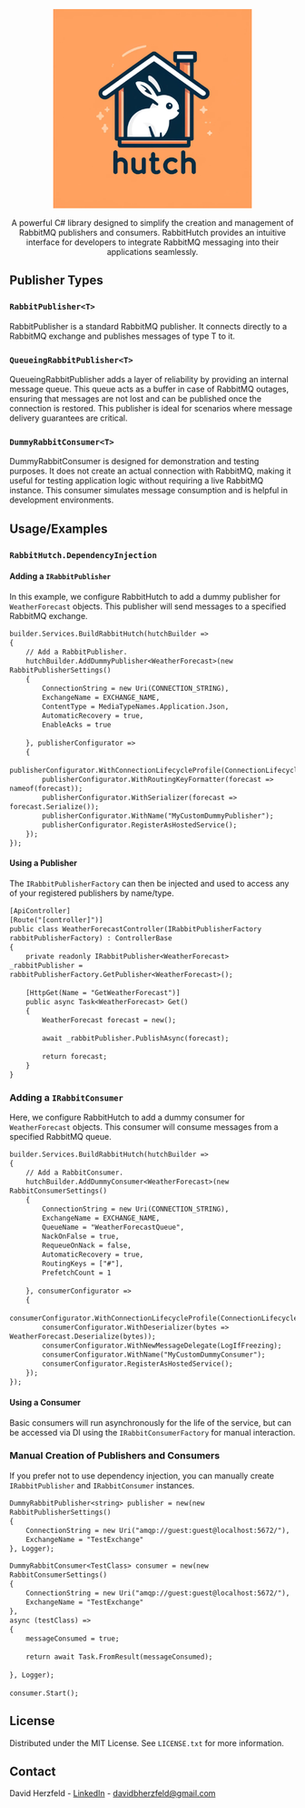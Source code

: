<div align="center">
  <p align="center">
  <img src="https://github.com/bleichroeder/RabbitHutch/blob/main/logo.png?raw=true" width="350" title="hover text">
</p>
  <p align="center">
    A powerful C# library designed to simplify the creation and management of RabbitMQ publishers and consumers. RabbitHutch provides an intuitive interface for developers to integrate RabbitMQ messaging into their applications seamlessly.
  </p>
</div>

## Publisher Types

### ```RabbitPublisher<T>```
RabbitPublisher<T> is a standard RabbitMQ publisher. It connects directly to a RabbitMQ exchange and publishes messages of type T to it.

### ```QueueingRabbitPublisher<T>```
QueueingRabbitPublisher<T> adds a layer of reliability by providing an internal message queue. This queue acts as a buffer in case of RabbitMQ outages, ensuring that messages are not lost and can be published once the connection is restored. This publisher is ideal for scenarios where message delivery guarantees are critical.

### ```DummyRabbitConsumer<T>```
DummyRabbitConsumer<T> is designed for demonstration and testing purposes. It does not create an actual connection with RabbitMQ, making it useful for testing application logic without requiring a live RabbitMQ instance. This consumer simulates message consumption and is helpful in development environments.

## Usage/Examples

### ```RabbitHutch.DependencyInjection```
#### Adding a ```IRabbitPublisher```
In this example, we configure RabbitHutch to add a dummy publisher for ```WeatherForecast``` objects. This publisher will send messages to a specified RabbitMQ exchange.
```
builder.Services.BuildRabbitHutch(hutchBuilder =>
{
    // Add a RabbitPublisher.
    hutchBuilder.AddDummyPublisher<WeatherForecast>(new RabbitPublisherSettings()
    {
        ConnectionString = new Uri(CONNECTION_STRING),
        ExchangeName = EXCHANGE_NAME,
        ContentType = MediaTypeNames.Application.Json,
        AutomaticRecovery = true,
        EnableAcks = true

    }, publisherConfigurator =>
    {
        publisherConfigurator.WithConnectionLifecycleProfile(ConnectionLifecycleProfiles.DefaultConnectionLifecycleProfile());
        publisherConfigurator.WithRoutingKeyFormatter(forecast => nameof(forecast));
        publisherConfigurator.WithSerializer(forecast => forecast.Serialize());
        publisherConfigurator.WithName("MyCustomDummyPublisher");
        publisherConfigurator.RegisterAsHostedService();
    });
});
```
#### Using a Publisher
The ```IRabbitPublisherFactory``` can then be injected and used to access any of your registered publishers by name/type.
```
[ApiController]
[Route("[controller]")]
public class WeatherForecastController(IRabbitPublisherFactory rabbitPublisherFactory) : ControllerBase
{
    private readonly IRabbitPublisher<WeatherForecast> _rabbitPublisher = rabbitPublisherFactory.GetPublisher<WeatherForecast>();

    [HttpGet(Name = "GetWeatherForecast")]
    public async Task<WeatherForecast> Get()
    {
        WeatherForecast forecast = new();

        await _rabbitPublisher.PublishAsync(forecast);

        return forecast;
    }
}
```

### Adding a ```IRabbitConsumer```
Here, we configure RabbitHutch to add a dummy consumer for ```WeatherForecast``` objects. This consumer will consume messages from a specified RabbitMQ queue.

```
builder.Services.BuildRabbitHutch(hutchBuilder =>
{
    // Add a RabbitConsumer.
    hutchBuilder.AddDummyConsumer<WeatherForecast>(new RabbitConsumerSettings()
    {
        ConnectionString = new Uri(CONNECTION_STRING),
        ExchangeName = EXCHANGE_NAME,
        QueueName = "WeatherForecastQueue",
        NackOnFalse = true,
        RequeueOnNack = false,
        AutomaticRecovery = true,
        RoutingKeys = ["#"],
        PrefetchCount = 1

    }, consumerConfigurator =>
    {
        consumerConfigurator.WithConnectionLifecycleProfile(ConnectionLifecycleProfiles.DefaultConnectionLifecycleProfile());
        consumerConfigurator.WithDeserializer(bytes => WeatherForecast.Deserialize(bytes));
        consumerConfigurator.WithNewMessageDelegate(LogIfFreezing);
        consumerConfigurator.WithName("MyCustomDummyConsumer");
        consumerConfigurator.RegisterAsHostedService();
    });
});

```
#### Using a Consumer
Basic consumers will run asynchronously for the life of the service, but can be accessed via DI using the ```IRabbitConsumerFactory``` for manual interaction.

### Manual Creation of Publishers and Consumers
If you prefer not to use dependency injection, you can manually create ```IRabbitPublisher``` and ```IRabbitConsumer``` instances.

```
DummyRabbitPublisher<string> publisher = new(new RabbitPublisherSettings()
{
    ConnectionString = new Uri("amqp://guest:guest@localhost:5672/"),
    ExchangeName = "TestExchange"
}, Logger);
```
```
DummyRabbitConsumer<TestClass> consumer = new(new RabbitConsumerSettings()
{
    ConnectionString = new Uri("amqp://guest:guest@localhost:5672/"),
    ExchangeName = "TestExchange"
},
async (testClass) =>
{
    messageConsumed = true;

    return await Task.FromResult(messageConsumed);

}, Logger);

consumer.Start();
```

## License

Distributed under the MIT License. See `LICENSE.txt` for more information.

## Contact

David Herzfeld - [LinkedIn](https://www.linkedin.com/in/david-herzfeld-869344116) - davidbherzfeld@gmail.com
